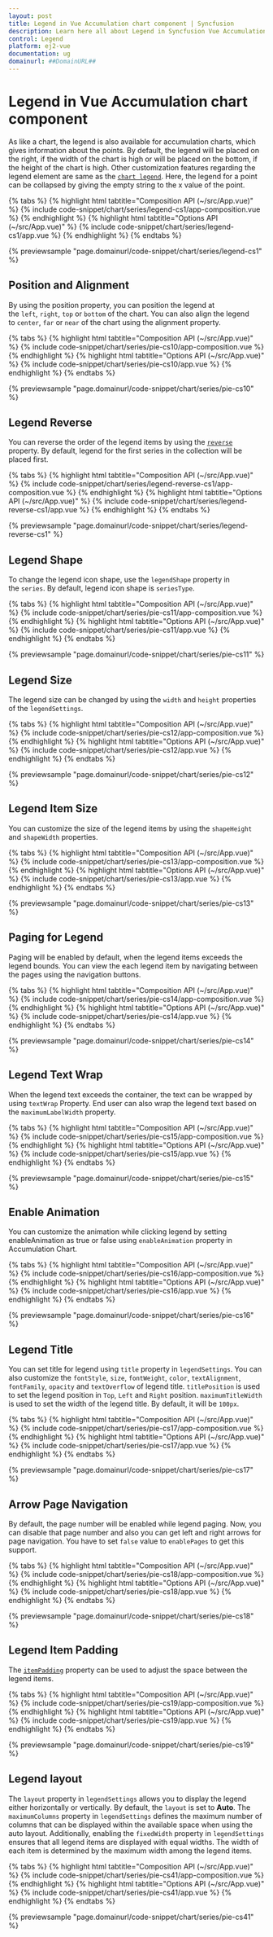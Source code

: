```yaml
---
layout: post
title: Legend in Vue Accumulation chart component | Syncfusion
description: Learn here all about Legend in Syncfusion Vue Accumulation chart component of Syncfusion Essential JS 2 and more.
control: Legend 
platform: ej2-vue
documentation: ug
domainurl: ##DomainURL##
---
```


# Legend in Vue Accumulation chart component

As like a chart, the legend is also available for accumulation charts, which gives information about the points. By default, the legend will be placed on the right, if the width of the chart is high or will be placed on the bottom, if the height of the chart is high. Other customization features regarding the legend element are same as the [`chart legend`](http://ej2.syncfusion.com/vue/documentation/chart/legend.html#position-and-alignment). Here, the legend for a point can be collapsed by giving the empty string to the x value of the point.

{% tabs %}
{% highlight html tabtitle="Composition API (~/src/App.vue)" %}
{% include code-snippet/chart/series/legend-cs1/app-composition.vue %}
{% endhighlight %}
{% highlight html tabtitle="Options API (~/src/App.vue)" %}
{% include code-snippet/chart/series/legend-cs1/app.vue %}
{% endhighlight %}
{% endtabs %}
        
{% previewsample "page.domainurl/code-snippet/chart/series/legend-cs1" %}

## Position and Alignment

By using the position property, you can position the legend at the `left`, `right`, `top` or `bottom` of the chart. You can also align the legend to `center`, `far` or `near` of the chart using the alignment property.

{% tabs %}
{% highlight html tabtitle="Composition API (~/src/App.vue)" %}
{% include code-snippet/chart/series/pie-cs10/app-composition.vue %}
{% endhighlight %}
{% highlight html tabtitle="Options API (~/src/App.vue)" %}
{% include code-snippet/chart/series/pie-cs10/app.vue %}
{% endhighlight %}
{% endtabs %}
        
{% previewsample "page.domainurl/code-snippet/chart/series/pie-cs10" %}

## Legend Reverse

You can reverse the order of the legend items by using the [`reverse`](https://ej2.syncfusion.com/vue/documentation/api/accumulation-chart/legendSettings/#reverse) property. By default, legend for the first series in the collection will be placed first.

{% tabs %}
{% highlight html tabtitle="Composition API (~/src/App.vue)" %}
{% include code-snippet/chart/series/legend-reverse-cs1/app-composition.vue %}
{% endhighlight %}
{% highlight html tabtitle="Options API (~/src/App.vue)" %}
{% include code-snippet/chart/series/legend-reverse-cs1/app.vue %}
{% endhighlight %}
{% endtabs %}
        
{% previewsample "page.domainurl/code-snippet/chart/series/legend-reverse-cs1" %}

## Legend Shape

To change the legend icon shape, use the `legendShape` property in the `series`. By default, legend icon shape
is `seriesType`.

{% tabs %}
{% highlight html tabtitle="Composition API (~/src/App.vue)" %}
{% include code-snippet/chart/series/pie-cs11/app-composition.vue %}
{% endhighlight %}
{% highlight html tabtitle="Options API (~/src/App.vue)" %}
{% include code-snippet/chart/series/pie-cs11/app.vue %}
{% endhighlight %}
{% endtabs %}
        
{% previewsample "page.domainurl/code-snippet/chart/series/pie-cs11" %}

## Legend Size

The legend size can be changed by using the `width` and `height` properties of the `legendSettings`.

{% tabs %}
{% highlight html tabtitle="Composition API (~/src/App.vue)" %}
{% include code-snippet/chart/series/pie-cs12/app-composition.vue %}
{% endhighlight %}
{% highlight html tabtitle="Options API (~/src/App.vue)" %}
{% include code-snippet/chart/series/pie-cs12/app.vue %}
{% endhighlight %}
{% endtabs %}
        
{% previewsample "page.domainurl/code-snippet/chart/series/pie-cs12" %}

## Legend Item Size

You can customize the size of the legend items by using the `shapeHeight` and `shapeWidth` properties.

{% tabs %}
{% highlight html tabtitle="Composition API (~/src/App.vue)" %}
{% include code-snippet/chart/series/pie-cs13/app-composition.vue %}
{% endhighlight %}
{% highlight html tabtitle="Options API (~/src/App.vue)" %}
{% include code-snippet/chart/series/pie-cs13/app.vue %}
{% endhighlight %}
{% endtabs %}
        
{% previewsample "page.domainurl/code-snippet/chart/series/pie-cs13" %}

## Paging for Legend

Paging will be enabled by default, when the legend items exceeds the legend bounds. You can view the each legend item by navigating between the pages using the navigation buttons.

{% tabs %}
{% highlight html tabtitle="Composition API (~/src/App.vue)" %}
{% include code-snippet/chart/series/pie-cs14/app-composition.vue %}
{% endhighlight %}
{% highlight html tabtitle="Options API (~/src/App.vue)" %}
{% include code-snippet/chart/series/pie-cs14/app.vue %}
{% endhighlight %}
{% endtabs %}
        
{% previewsample "page.domainurl/code-snippet/chart/series/pie-cs14" %}

## Legend Text Wrap

When the legend text exceeds the container, the text can be wrapped by using `textWrap` Property. End user can also wrap the legend text based on the `maximumLabelWidth` property.

{% tabs %}
{% highlight html tabtitle="Composition API (~/src/App.vue)" %}
{% include code-snippet/chart/series/pie-cs15/app-composition.vue %}
{% endhighlight %}
{% highlight html tabtitle="Options API (~/src/App.vue)" %}
{% include code-snippet/chart/series/pie-cs15/app.vue %}
{% endhighlight %}
{% endtabs %}
        
{% previewsample "page.domainurl/code-snippet/chart/series/pie-cs15" %}

## Enable Animation

You can customize the animation while clicking legend by setting enableAnimation as true or false using `enableAnimation` property in Accumulation Chart.

{% tabs %}
{% highlight html tabtitle="Composition API (~/src/App.vue)" %}
{% include code-snippet/chart/series/pie-cs16/app-composition.vue %}
{% endhighlight %}
{% highlight html tabtitle="Options API (~/src/App.vue)" %}
{% include code-snippet/chart/series/pie-cs16/app.vue %}
{% endhighlight %}
{% endtabs %}
        
{% previewsample "page.domainurl/code-snippet/chart/series/pie-cs16" %}

## Legend Title

You can set title for legend using `title` property in `legendSettings`. You can also customize the `fontStyle`, `size`, `fontWeight`, `color`, `textAlignment`, `fontFamily`, `opacity` and `textOverflow` of legend title. `titlePosition` is used to set the legend position in `Top`, `Left` and `Right` position. `maximumTitleWidth` is used to set the width of the legend title. By default, it will be `100px`.

{% tabs %}
{% highlight html tabtitle="Composition API (~/src/App.vue)" %}
{% include code-snippet/chart/series/pie-cs17/app-composition.vue %}
{% endhighlight %}
{% highlight html tabtitle="Options API (~/src/App.vue)" %}
{% include code-snippet/chart/series/pie-cs17/app.vue %}
{% endhighlight %}
{% endtabs %}
        
{% previewsample "page.domainurl/code-snippet/chart/series/pie-cs17" %}

## Arrow Page Navigation

By default, the page number will be enabled while legend paging. Now, you can disable that page number and also you can get left and right arrows for page navigation. You have to set `false` value to `enablePages` to get this support.

{% tabs %}
{% highlight html tabtitle="Composition API (~/src/App.vue)" %}
{% include code-snippet/chart/series/pie-cs18/app-composition.vue %}
{% endhighlight %}
{% highlight html tabtitle="Options API (~/src/App.vue)" %}
{% include code-snippet/chart/series/pie-cs18/app.vue %}
{% endhighlight %}
{% endtabs %}
        
{% previewsample "page.domainurl/code-snippet/chart/series/pie-cs18" %}

## Legend Item Padding

The [`itemPadding`](https://ej2.syncfusion.com/vue/documentation/api/accumulation-chart/legendSettings/#itempadding) property can be used to adjust the space between the legend items.

{% tabs %}
{% highlight html tabtitle="Composition API (~/src/App.vue)" %}
{% include code-snippet/chart/series/pie-cs19/app-composition.vue %}
{% endhighlight %}
{% highlight html tabtitle="Options API (~/src/App.vue)" %}
{% include code-snippet/chart/series/pie-cs19/app.vue %}
{% endhighlight %}
{% endtabs %}
        
{% previewsample "page.domainurl/code-snippet/chart/series/pie-cs19" %}

## Legend layout

The `layout` property in `legendSettings` allows you to display the legend either horizontally or vertically. By default, the `layout` is set to **Auto**. The `maximumColumns` property in `legendSettings` defines the maximum number of columns that can be displayed within the available space when using the auto layout. Additionally, enabling the `fixedWidth` property in `legendSettings` ensures that all legend items are displayed with equal widths. The width of each item is determined by the maximum width among the legend items.

{% tabs %}
{% highlight html tabtitle="Composition API (~/src/App.vue)" %}
{% include code-snippet/chart/series/pie-cs41/app-composition.vue %}
{% endhighlight %}
{% highlight html tabtitle="Options API (~/src/App.vue)" %}
{% include code-snippet/chart/series/pie-cs41/app.vue %}
{% endhighlight %}
{% endtabs %}
        
{% previewsample "page.domainurl/code-snippet/chart/series/pie-cs41" %}